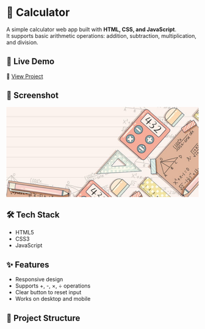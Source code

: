 # 🧮 Calculator

A simple calculator web app built with **HTML, CSS, and JavaScript**.  
It supports basic arithmetic operations: addition, subtraction, multiplication, and division.  

## 🚀 Live Demo
🔗 [View Project](https://omkaranand.github.io/Calculator/)

## 📸 Screenshot
![Calculator Screenshot](Images/calculator.jpg)

## 🛠️ Tech Stack
- HTML5  
- CSS3  
- JavaScript  

## ✨ Features
- Responsive design  
- Supports +, -, ×, ÷ operations  
- Clear button to reset input  
- Works on desktop and mobile  

## 📂 Project Structure
